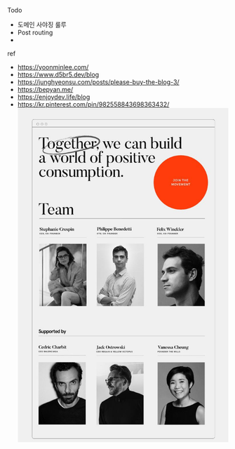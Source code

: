 Todo
- 도메인 사야징 룰루
- Post routing
-

ref
- https://yoonminlee.com/
- https://www.d5br5.dev/blog
- https://junghyeonsu.com/posts/please-buy-the-blog-3/
- https://bepyan.me/
- https://enjoydev.life/blog
- https://kr.pinterest.com/pin/982558843698363432/
![img.png](img.png)
